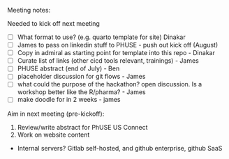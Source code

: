 Meeting notes:

Needed to kick off next meeting

- [ ] What format to use? (e.g. quarto template for site) Dinakar
- [ ] James to pass on linkedin stuff to PHUSE - push out kick off (August)
- [ ] Copy in admiral as starting point for template into this repo - Dinakar
- [ ] Curate list of links (other cicd tools relevant, trainings) - James
- [ ] PHUSE abstract (end of July) - Ben 
- [ ] placeholder discussion for git flows - James
- [ ] what could the purpose of the hackathon? open discussion. Is a workshop better like the R/pharma? - James
- [ ] make doodle for in 2 weeks - james

Aim in next meeting (pre-kickoff):

1. Review/write abstract for PhUSE US Connect
2. Work on website content

- Internal servers? Gitlab self-hosted, and github enterprise, github SaaS 
